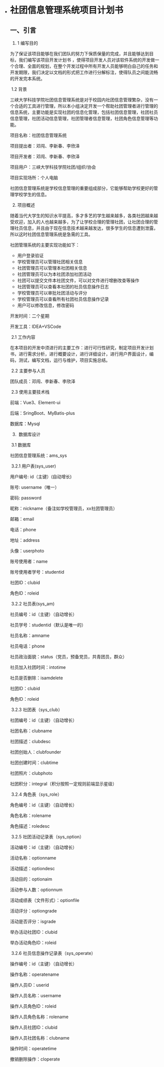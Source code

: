 - # 社团信息管理系统项目计划书
  
  ## 一、引言
  
  1. 1	编写目的
  
  ​	为了保证该项目能够在我们团队的努力下保质保量的完成，并且能够达到目标，我们编写该项目开发计划书 ，使得项目开发人员对该软件系统的开发做一个合理、全面的规划，在整个开发过程中所有开发人员能够明白自己的任务和开发期限，我们决定以文档的形式把工作进行分解标注，使得队员之间能流畅的开发完本系统。
  
  ​	1.2	背景
  
  ​	三峡大学科技学院社团信息管理系统是对于校园内社团信息管理繁杂，没有一个合适的工具进行管理，所以本小组决定开发一个帮助社团管理者进行管理的信息系统，主要功能是实现社团的信息化管理，包括社团信息管理，社团社员信息管理，社团活动信息管理，社团管理者信息管理，社团角色信息管理等功能。
  
  项目名称：社团信息管理系统
  
  项目提出者：邓闯、李新春、李欣泽
  
  项目开发者：邓闯、李新春、李欣泽
  
  项目用户：三峡大学科技学院社团/组织/协会
  
  项目实现场所：个人电脑
  
  社团信息管理系统是学校信息管理的重要组成部分，它能够帮助学校更好的管理学校学生的信息。
  
  2. 项目概述
  
  ​	随着当代大学生的知识水平提高，多才多艺的学生越来越多，各类社团越来越受欢迎，加入的人也越来越多，为了让学校合理的管理社团，让社团合理的管理社员信息，并且由于现在信息技术越来越发达，很多学生的信息遭到泄露，所以这时社团信息管理系统是急需的工具。
  
  社团管理系统的主要实现功能如下：
  
  - 用户登录验证
  - 学校管理员可以管理社团相关信息
  - 社团管理员可以管理本社团相关信息
  - 社团管理员可以为本社团添加社团活动
  - 社团可以提交文件本社团文件，可以对文件进行增删改查等操作
  - 社团管理员可以查看本社团的社员信息操作日志
  - 学校管理员可以审批社团活动与评分
  - 学校管理员可以查看所有社团社员信息操作记录
  - 用户可以修改信息，修改密码
  
  开发时间：二个星期
  
  开发工具：IDEA+VSCode
  
  ​	2.1	工作内容
  
  ​	在本项目的开发中须进行的主要工作：进行可行性研究，制定项目开发计划书，进行需求分析，进行概要设计，进行详细设计，进行用户界面设计，编码，测试，编写文档，运行与维护，项目实施总结。
  
  ​	2.2	主要参与人员
  
  团队成员：邓闯、李新春、李欣泽
  
  ​	2.3	使用主要技术栈
  
  前端：Vue3、Element-ui 
  
  后端：SringBoot、MyBatis-plus
  
  数据库：Mysql
  
  3. ​	数据库设计
  
  ​	3.1	数据库
  
  社团信息管理系统：ams_sys
  
  ​	3.2.1	用户表(sys_user)
  
  用户编号:	id（主键）(自动增长)
  
  账号:	username（唯一）
  
  密码:	password
  
  昵称：nickname（备注如学校管理员，xx社团管理员）
  
  邮箱：email
  
  电话：phone
  
  地址：address
  
  头像：userphoto
  
  账号使用者：name
  
  账号使用者学号：studentid
  
  社团ID：clubid
  
  角色ID：roleid
  
  ​	3.2.2	社员表(sys_am)
  
  社员编号：id（主键）（自动增长）
  
  社员学号：studentid（默认是唯一的）
  
  社员名称：amname
  
  社员电话：phone
  
  社员政治面貌：status（党员，预备党员，共青团员，群众）
  
  社员加入社团时间：intotime
  
  社员是否删除：isamdelete
  
  社团ID：clubid
  
  角色ID：roleid
  
  ​	3.2.3	社团表（sys_club）
  
  社团编号：id（主键）（自动增长）
  
  社团名称：clubname
  
  社团描述：clubdesc
  
  社团创始人：clubfounder
  
  社团创建时间：clubtime
  
  社团照片：clubphoto
  
  社团积分：integral（积分按照一定规则前端显示星级）
  
  ​	3.2.4	角色表（sys_role）
  
  角色编号：id（主键）（自动增长）
  
  角色名称：rolename
  
  角色描述：roledesc
  
  ​	3.2.5	社团活动记录表（sys_option）
  
  活动编号：id（主键）（自动增长）
  
  活动名称：optionname
  
  活动描述：optiondesc
  
  活动目的：optionaim
  
  活动参与人数：optionnum
  
  活动成绩表（文件形式）：optionfile
  
  活动评分：optiongrade
  
  活动是否评分：isgrade
  
  举办活动社团ID：clubid
  
  举办活动角色ID：roleid
  
  ​	3.2.6	社员信息操作记录表（sys_operate）
  
  操作编号：id（主键）（自动增长）
  
  操作名称：operatename
  
  操作人员ID：userid
  
  操作人员名称：username
  
  操作人员角色ID：roleid
  
  操作人员角色名称：rolename
  
  操作人员社团ID：clubid
  
  操作人员社团名称：clubname
  
  操作时间：operatetime
  
  撤销删除操作：cloperate
  
  
  
  
  
  ​	